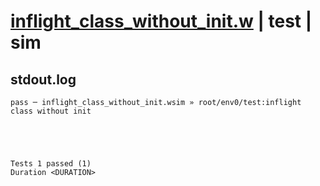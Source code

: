 # [inflight_class_without_init.w](../../../../examples/tests/valid/inflight_class_without_init.w) | test | sim

## stdout.log
```log
pass ─ inflight_class_without_init.wsim » root/env0/test:inflight class without init
 




Tests 1 passed (1) 
Duration <DURATION>

```

